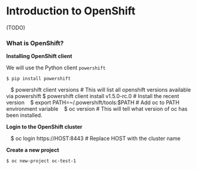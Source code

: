 # Introduction to OpenShift

(TODO)
### What is OpenShift?

**Installing OpenShift client**

We will use the Python client `powershift`

    $ pip install powershift
    $ powershift client versions   # This will list all openshift versions available via powershift
    $ powershift client install v1.5.0-rc.0 # Install the recent version
    $ export PATH=~/.powershift/tools:$PATH  # Add oc to PATH environment variable
    $ oc version # This will tell what version of oc has been installed. 


**Login to the OpenShift cluster**

    $ oc login https://HOST:8443      # Replace HOST with the cluster name
    
**Create a new project** 

    $ oc new-project oc-test-1
